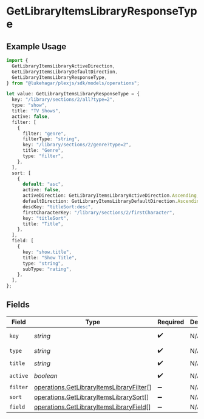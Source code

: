# GetLibraryItemsLibraryResponseType

## Example Usage

```typescript
import {
  GetLibraryItemsLibraryActiveDirection,
  GetLibraryItemsLibraryDefaultDirection,
  GetLibraryItemsLibraryResponseType,
} from "@lukehagar/plexjs/sdk/models/operations";

let value: GetLibraryItemsLibraryResponseType = {
  key: "/library/sections/2/all?type=2",
  type: "show",
  title: "TV Shows",
  active: false,
  filter: [
    {
      filter: "genre",
      filterType: "string",
      key: "/library/sections/2/genre?type=2",
      title: "Genre",
      type: "filter",
    },
  ],
  sort: [
    {
      default: "asc",
      active: false,
      activeDirection: GetLibraryItemsLibraryActiveDirection.Ascending,
      defaultDirection: GetLibraryItemsLibraryDefaultDirection.Ascending,
      descKey: "titleSort:desc",
      firstCharacterKey: "/library/sections/2/firstCharacter",
      key: "titleSort",
      title: "Title",
    },
  ],
  field: [
    {
      key: "show.title",
      title: "Show Title",
      type: "string",
      subType: "rating",
    },
  ],
};
```

## Fields

| Field                                                                                                       | Type                                                                                                        | Required                                                                                                    | Description                                                                                                 | Example                                                                                                     |
| ----------------------------------------------------------------------------------------------------------- | ----------------------------------------------------------------------------------------------------------- | ----------------------------------------------------------------------------------------------------------- | ----------------------------------------------------------------------------------------------------------- | ----------------------------------------------------------------------------------------------------------- |
| `key`                                                                                                       | *string*                                                                                                    | :heavy_check_mark:                                                                                          | N/A                                                                                                         | /library/sections/2/all?type=2                                                                              |
| `type`                                                                                                      | *string*                                                                                                    | :heavy_check_mark:                                                                                          | N/A                                                                                                         | show                                                                                                        |
| `title`                                                                                                     | *string*                                                                                                    | :heavy_check_mark:                                                                                          | N/A                                                                                                         | TV Shows                                                                                                    |
| `active`                                                                                                    | *boolean*                                                                                                   | :heavy_check_mark:                                                                                          | N/A                                                                                                         | false                                                                                                       |
| `filter`                                                                                                    | [operations.GetLibraryItemsLibraryFilter](../../../sdk/models/operations/getlibraryitemslibraryfilter.md)[] | :heavy_minus_sign:                                                                                          | N/A                                                                                                         |                                                                                                             |
| `sort`                                                                                                      | [operations.GetLibraryItemsLibrarySort](../../../sdk/models/operations/getlibraryitemslibrarysort.md)[]     | :heavy_minus_sign:                                                                                          | N/A                                                                                                         |                                                                                                             |
| `field`                                                                                                     | [operations.GetLibraryItemsLibraryField](../../../sdk/models/operations/getlibraryitemslibraryfield.md)[]   | :heavy_minus_sign:                                                                                          | N/A                                                                                                         |                                                                                                             |